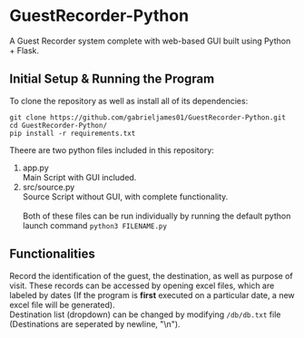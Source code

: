 # GuestRecorder-Python
A Guest Recorder system complete with web-based GUI built using Python + Flask.

## Initial Setup & Running the Program
To clone the repository as well as install all of its dependencies:
```
git clone https://github.com/gabrieljames01/GuestRecorder-Python.git
cd GuestRecorder-Python/
pip install -r requirements.txt
```
Theere are two python files included in this repository:
1. app.py<br>
   Main Script with GUI included.
3. src/source.py<br>
   Source Script without GUI, with complete functionality. <br><br>
Both of these files can be run individually by running the default python launch command `python3 FILENAME.py`


## Functionalities
Record the identification of the guest, the destination, as well as purpose of visit. These records can be accessed by opening excel files, which are labeled by dates (If the program is **first** executed on a particular date, a new excel file will be generated).<br>
Destination list (dropdown) can be changed by modifying `/db/db.txt` file (Destinations are seperated by newline, "\n").

